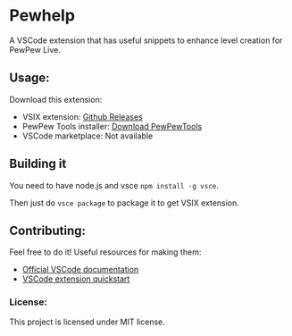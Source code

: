 # Pewhelp
A VSCode extension that has useful snippets to enhance level creation for PewPew Live.
## Usage:
Download this extension:
* VSIX extension: [Github Releases](https://github.com/PapuasinisPingvinas/Pewhelp-vscode/releases)
* PewPew Tools installer: [Download PewPewTools](https://github.com/PapuasinisPingvinas/PewPew-Tools)
* VSCode marketplace: Not available
## Building it
You need to have node.js and vsce `npm install -g vsce`.

Then just do `vsce package` to package it to get VSIX extension.
## Contributing:
Feel free to do it! Useful resources for making them: 
* [Official VSCode documentation](https://code.visualstudio.com/docs/editor/userdefinedsnippets)
* [VSCode extension quickstart](https://github.com/PapuasinisPingvinas/Pewhelp-vscode/blob/master/vsc-extension-quickstart.md)
### License:
This project is licensed under MIT license.

